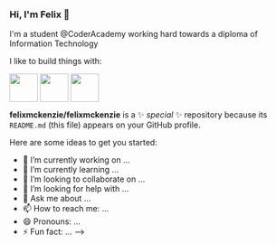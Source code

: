 ### Hi, I'm Felix 👋
I'm a student @CoderAcademy working hard towards a diploma of Information Technology 

I like to build things with: 

<img src="https://user-images.githubusercontent.com/65514917/190880259-820b46fa-8321-4ec7-8fc8-b194ca56e549.svg" align="center" height="50"> 
<img src="https://user-images.githubusercontent.com/65514917/190879621-8e8090f9-0a28-4b45-bce8-e06418f2aa5f.svg" align="center" height="50"> 
<img src="https://user-images.githubusercontent.com/65514917/190880031-252479f1-29b1-4b3a-a857-2bcb3c3e2c16.svg" align="center" height="50">



**felixmckenzie/felixmckenzie** is a ✨ _special_ ✨ repository because its `README.md` (this file) appears on your GitHub profile.

Here are some ideas to get you started:

- 🔭 I’m currently working on ...
- 🌱 I’m currently learning ...
- 👯 I’m looking to collaborate on ...
- 🤔 I’m looking for help with ...
- 💬 Ask me about ...
- 📫 How to reach me: ...
- 😄 Pronouns: ...
- ⚡ Fun fact: ...
-->
